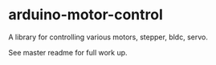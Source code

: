 # arduino-motor-control
A library for controlling various motors, stepper, bldc, servo. 

See master readme for full work up. 
